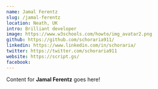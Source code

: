 ```yaml
---
name: Jamal Ferentz
slug: /jamal-ferentz
location: Neath, UK
intro: Brilliant developer
image: https://www.w3schools.com/howto/img_avatar2.png
github: https://github.com/schoraria911/
linkedin: https://www.linkedin.com/in/schoraria/
twitter: https://twitter.com/schoraria911
website: https://script.gs/
facebook: 
---
```

Content for **Jamal Ferentz** goes here!